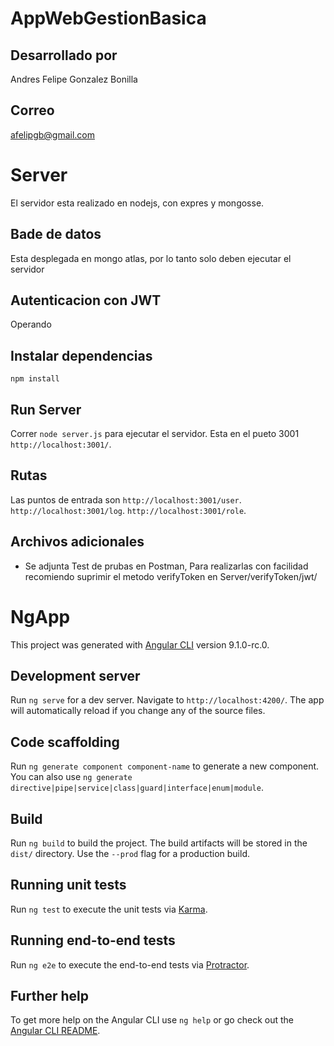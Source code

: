 # AppWebGestionBasica
## Desarrollado por 
Andres Felipe Gonzalez Bonilla
## Correo 
afelipgb@gmail.com
# Server
El servidor esta realizado en nodejs, con expres y mongosse.

## Bade de datos
Esta desplegada en mongo atlas, por lo tanto solo deben ejecutar el servidor

## Autenticacion con JWT
Operando

## Instalar dependencias 
`npm install`

## Run Server
Correr `node server.js` para ejecutar el servidor. Esta en el pueto 3001 `http://localhost:3001/`.

## Rutas
Las puntos de entrada son 
`http://localhost:3001/user`.
`http://localhost:3001/log`.
`http://localhost:3001/role`.

## Archivos adicionales
* Se adjunta Test  de prubas en Postman, Para realizarlas con facilidad recomiendo suprimir el metodo verifyToken  en Server/verifyToken/jwt/ 

# NgApp

This project was generated with [Angular CLI](https://github.com/angular/angular-cli) version 9.1.0-rc.0.

## Development server

Run `ng serve` for a dev server. Navigate to `http://localhost:4200/`. The app will automatically reload if you change any of the source files.

## Code scaffolding

Run `ng generate component component-name` to generate a new component. You can also use `ng generate directive|pipe|service|class|guard|interface|enum|module`.

## Build

Run `ng build` to build the project. The build artifacts will be stored in the `dist/` directory. Use the `--prod` flag for a production build.

## Running unit tests

Run `ng test` to execute the unit tests via [Karma](https://karma-runner.github.io).

## Running end-to-end tests

Run `ng e2e` to execute the end-to-end tests via [Protractor](http://www.protractortest.org/).

## Further help

To get more help on the Angular CLI use `ng help` or go check out the [Angular CLI README](https://github.com/angular/angular-cli/blob/master/README.md).
